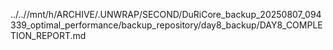 ../..//mnt/h/ARCHIVE/.UNWRAP/SECOND/DuRiCore_backup_20250807_094339_optimal_performance/backup_repository/day8_backup/DAY8_COMPLETION_REPORT.md